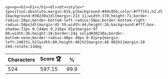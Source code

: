 `<p><p><h2><h1></h1><dl><dt><style>*{position:absolute;margin:0}&,p{background:#49c85b;color:#fff}h1,h2,dl{background:#30230a}dl{margin:213 11;width:378;height:71;border-radius:20px;border-bottom-left-radius:50px;border-bottom-right-radius:50px}dt{margin:45 59;width:44;height:26;background:#fff;box-shadow:72px 0,144px 0,216px 0}p{margin:97 80;width:36;height:18;border:24q solid#30230a;border-bottom:none;border-radius:40px 40px 0 0}p+p{margin-left:240}h1,h2{width:80;height:40}h2{margin:48 80}h1{margin:28 244;rotate:13deg`

| Characters | Score 🏆 | %    |
| ---------- | -------- | ---- |
| 524        | 597.15   | 99.9 |
